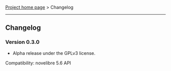 [Project home page](../) > Changelog

------------------------------------------------------------------------

## Changelog



### Version 0.3.0

- Alpha release under the GPLv3 license.

Compatibility: novelibre 5.6 API
